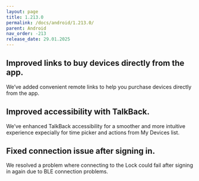 ```yaml
---
layout: page
title: 1.213.0
permalink: /docs/android/1.213.0/
parent: Android
nav_order: -213
release_date: 29.01.2025
---
```


## Improved links to buy devices directly from the app.
We’ve added convenient remote links to help you purchase devices directly from the app.

## Improved accessibility with TalkBack.
We’ve enhanced TalkBack accessibility for a smoother and more intuitive experience expecially for time picker and actions from My Devices list.

## Fixed connection issue after signing in.
We resolved a problem where connecting to the Lock could fail after signing in again due to BLE connection problems. 